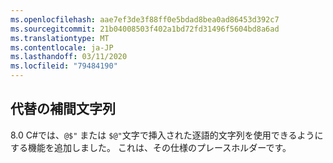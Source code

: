 ```yaml
---
ms.openlocfilehash: aae7ef3de3f88ff0e5bdad8bea0ad86453d392c7
ms.sourcegitcommit: 21b04008503f402a1bd72fd31496f5604bd8a6ad
ms.translationtype: MT
ms.contentlocale: ja-JP
ms.lasthandoff: 03/11/2020
ms.locfileid: "79484190"
---
```

## <a name="alternative-interpolated-verbatim-strings"></a>代替の補間文字列

8\.0 C#では、`@$"` または `$@"`文字で挿入された逐語的文字列を使用できるようにする機能を追加しました。  これは、その仕様のプレースホルダーです。
